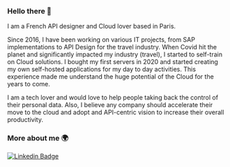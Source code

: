 ### Hello there 👋

I am a French API designer and Cloud lover based in Paris. 

Since 2016, I have been working on various IT projects, from SAP implementations to API Design for the travel industry. When Covid hit the planet and significantly impacted my industry (travel), I started to self-train on Cloud solutions. I bought my first servers in 2020 and started creating my own self-hosted applications for my day to day activities. This experience made me understand the huge potential of the Cloud for the years to come.

I am a tech lover and would love to help people taking back the control of their personal data. Also, I believe any company should accelerate their move to the cloud and adopt and API-centric vision to increase their overall productivity. 

### More about me :earth_africa:

[![Linkedin Badge](https://img.shields.io/badge/-LinkedIn-blue?style=flat-square&logo=Linkedin&logoColor=white&link=www.linkedin.com/in/harshkumarkhatri/)](https://www.linkedin.com/in/benjaminvallet/)

<!--
**BenCloud75/BenCloud75** is a ✨ _special_ ✨ repository because its `README.md` (this file) appears on your GitHub profile.

### More about me



Here are some ideas to get you started:

- 🔭 I’m currently working on ...
- 🌱 I’m currently learning ...
- 👯 I’m looking to collaborate on ...
- 🤔 I’m looking for help with ...
- 💬 Ask me about ...
- 📫 How to reach me: ...
- 😄 Pronouns: ...
- ⚡ Fun fact: ...
-->
